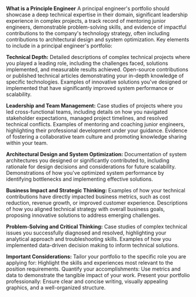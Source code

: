 **What is a Principle Engineer**
A principal engineer's portfolio should showcase a deep technical expertise in their domain, significant leadership experience in complex projects, a track record of mentoring junior engineers, demonstrable problem-solving skills, and evidence of impactful contributions to the company's technology strategy, often including contributions to architectural design and system optimization. 
Key elements to include in a principal engineer's portfolio:

**Technical Depth:**
Detailed descriptions of complex technical projects where you played a leading role, including the challenges faced, solutions implemented, and measurable results achieved.
Open-source contributions or published technical articles demonstrating your in-depth knowledge of specific technologies.
Examples of innovative solutions you've designed or implemented that have significantly improved system performance or scalability.   

**Leadership and Team Management:**
Case studies of projects where you led cross-functional teams, including details on how you navigated stakeholder expectations, managed project timelines, and resolved technical conflicts.
Examples of mentoring and coaching junior engineers, highlighting their professional development under your guidance.
Evidence of fostering a collaborative team culture and promoting knowledge sharing within your team.

**Architectural Design and System Optimization:**
Documentation of system architectures you designed or significantly contributed to, including rationale for design decisions and considerations for future scalability.
Demonstrations of how you've optimized system performance by identifying bottlenecks and implementing effective solutions.

**Business Impact and Strategic Thinking:**
Examples of how your technical contributions have directly impacted business metrics, such as cost reduction, revenue growth, or improved customer experience.
Descriptions of how you aligned technical strategy with overall business goals, proposing innovative solutions to address emerging challenges.

**Problem-Solving and Critical Thinking:**
Case studies of complex technical issues you successfully diagnosed and resolved, highlighting your analytical approach and troubleshooting skills.
Examples of how you implemented data-driven decision making to inform technical solutions. 

**Important Considerations:**
Tailor your portfolio to the specific role you are applying for: Highlight the skills and experiences most relevant to the position requirements. 
Quantify your accomplishments: Use metrics and data to demonstrate the tangible impact of your work. 
Present your portfolio professionally: Ensure clear and concise writing, visually appealing graphics, and a well-organized structure.

<!-- METADATA_DATA_START
{
  "recentEdits": [
    {
      "id": "edit_mdt8sbyu_5deqsy14h",
      "username": "admin",
      "timestamp": "2025-08-01T19:54:18.390Z",
      "date": "2025-08-01T19:54:18.390Z"
    }
  ],
  "starred": false,
  "version": "1.0",
  "createdAt": "2025-08-01T19:54:18.390Z",
  "lastUpdated": "2025-08-01T19:54:18.391Z"
}
METADATA_DATA_END -->

<!-- METADATA_DATA_START
{
  "recentEdits": [
    {
      "id": "edit_mdt8sbyu_5deqsy14h",
      "username": "admin",
      "timestamp": "2025-08-01T19:54:18.390Z",
      "date": "2025-08-01T19:54:18.390Z"
    }
  ],
  "starred": true,
  "version": "1.0",
  "createdAt": "2025-08-01T19:54:18.390Z",
  "lastUpdated": "2025-08-01T19:54:29.550Z",
  "starredAt": "2025-08-01T19:54:29.550Z"
}
METADATA_DATA_END -->